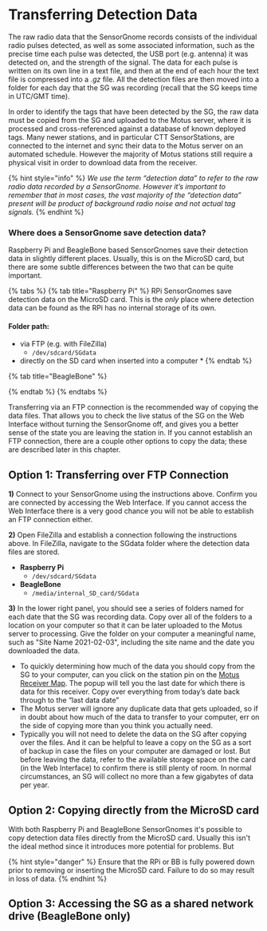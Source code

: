 # Transferring Detection Data

The raw radio data that the SensorGnome records consists of the individual radio pulses detected, as well as some associated information, such as the precise time each pulse was detected, the USB port \(e.g. antenna\) it was detected on, and the strength of the signal. The data for each pulse is written on its own line in a text file, and then at the end of each hour the text file is compressed into a _.gz_ file. All the detection files are then moved into a folder for each day that the SG was recording \(recall that the SG keeps time in UTC/GMT time\).

In order to identify the tags that have been detected by the SG, the raw data must be copied from the SG and uploaded to the Motus server, where it is processed and cross-referenced against a database of known deployed tags. Many newer stations, and in particular CTT SensorStations, are connected to the internet and sync their data to the Motus server on an automated schedule. However the majority of Motus stations still require a physical visit in order to download data from the receiver. 

{% hint style="info" %}
_We use the term “detection data” to refer to the raw radio data recorded by a SensorGnome. However it’s important to remember that in most cases, the vast majority of the “detection data” present will be product of background radio noise and not actual tag signals._
{% endhint %}

### Where does a SensorGnome save detection data?

Raspberry Pi and BeagleBone based SensorGnomes save their detection data in slightly different places. Usually, this is on the MicroSD card, but there are some subtle differences between the two that can be quite important.

{% tabs %}
{% tab title="Raspberry Pi" %}
RPi SensorGnomes save detection data on the MicroSD card. This is the _only_ place where detection data can be found as the RPi has no internal storage of its own.

#### Folder path:

* via FTP \(e.g. with FileZilla\)
  * `/dev/sdcard/SGdata`
* directly on the SD card when inserted into a computer
  * 
{% endtab %}

{% tab title="BeagleBone" %}

{% endtab %}
{% endtabs %}



Transferring via an FTP connection is the recommended way of copying the data files. That allows you to check the live status of the SG on the Web Interface without turning the SensorGnome off, and gives you a better sense of the state you are leaving the station in. If you cannot establish an FTP connection, there are a couple other options to copy the data; these are described later in this chapter.

## Option 1: Transferring over FTP Connection

**1\)** Connect to your SensorGnome using the instructions above. Confirm you are connected by accessing the Web Interface. If you cannot access the Web Interface there is a very good chance you will not be able to establish an FTP connection either.

**2\)** Open FileZilla and establish a connection following the instructions above. In FileZilla, navigate to the SGdata folder where the detection data files are stored. 

* **Raspberry Pi**
  * `/dev/sdcard/SGdata`
* **BeagleBone**
  * `/media/internal_SD_card/SGdata`

**3\)** In the lower right panel, you should see a series of folders named for each date that the SG was recording data. Copy over all of the folders to a location on your computer so that it can be later uploaded to the Motus server to processing. Give the folder on your computer a meaningful name, such as "Site Name 2021-02-03", including the site name and the date you downloaded the data.

* To quickly determining how much of the data you should copy from the SG to your computer, can you click on the station pin on the [Motus Receiver Map](https://motus.org/data/receiversMap?lang=en). The popup will tell you the last date for which there is data for this receiver. Copy over everything from today’s date back through to the “last data date”
* The Motus server will ignore any duplicate data that gets uploaded, so if in doubt about how much of the data to transfer to your computer, err on the side of copying more than you think you actually need.
* Typically you will not need to delete the data on the SG after copying over the files. And it can be helpful to leave a copy on the SG as a sort of backup in case the files on your computer are damaged or lost. But before leaving the data, refer to the available storage space on the card \(in the Web Interface\) to confirm there is still plenty of room. In normal circumstances, an SG will collect no more than a few gigabytes of data per year.

## Option 2: Copying directly from the MicroSD card

With both Raspberry Pi and BeagleBone SensorGnomes it's possible to copy detection data files directly from the MicroSD card. Usually this isn't the ideal method since it introduces more potential for problems. But 

{% hint style="danger" %}
Ensure that the RPi or BB is fully powered down prior to removing or inserting the MicroSD card. Failure to do so may result in loss of data.
{% endhint %}

## Option 3: Accessing the SG as a shared network drive \(BeagleBone only\)



